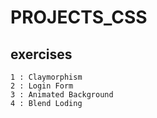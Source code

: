 # PROJECTS_CSS
## exercises
    1 : Claymorphism
    2 : Login Form
    3 : Animated Background
    4 : Blend Loding 
